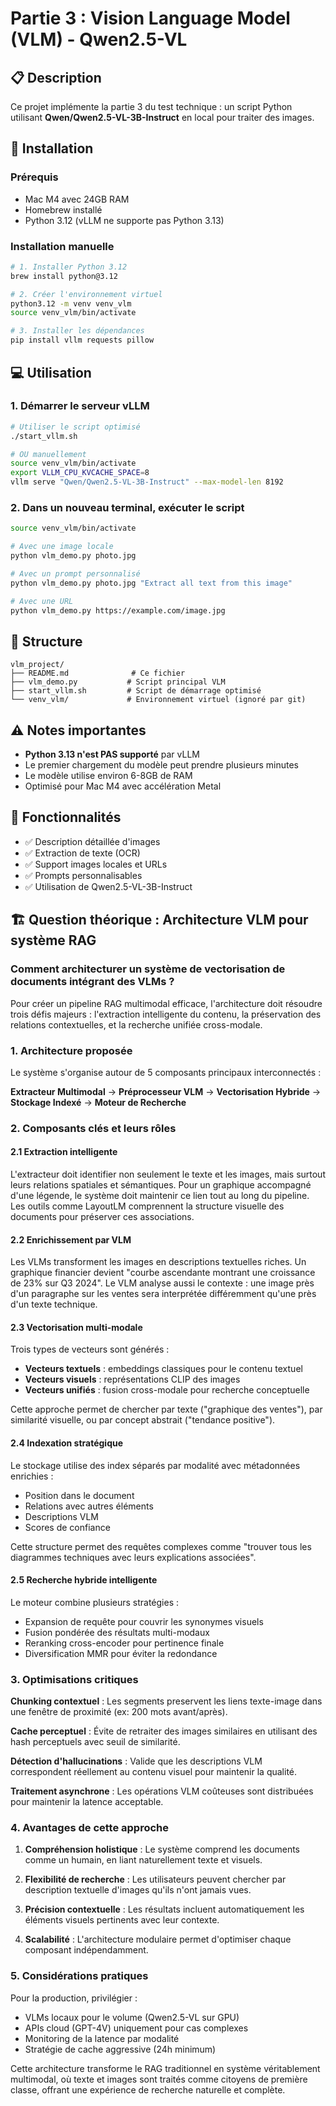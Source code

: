 # Partie 3 : Vision Language Model (VLM) - Qwen2.5-VL

## 📋 Description

Ce projet implémente la partie 3 du test technique : un script Python utilisant **Qwen/Qwen2.5-VL-3B-Instruct** en local pour traiter des images.

## 🚀 Installation

### Prérequis
- Mac M4 avec 24GB RAM
- Homebrew installé
- Python 3.12 (vLLM ne supporte pas Python 3.13)

### Installation manuelle

```bash
# 1. Installer Python 3.12
brew install python@3.12

# 2. Créer l'environnement virtuel
python3.12 -m venv venv_vlm
source venv_vlm/bin/activate

# 3. Installer les dépendances
pip install vllm requests pillow
```

## 💻 Utilisation

### 1. Démarrer le serveur vLLM

```bash
# Utiliser le script optimisé
./start_vllm.sh

# OU manuellement
source venv_vlm/bin/activate
export VLLM_CPU_KVCACHE_SPACE=8
vllm serve "Qwen/Qwen2.5-VL-3B-Instruct" --max-model-len 8192
```

### 2. Dans un nouveau terminal, exécuter le script

```bash
source venv_vlm/bin/activate

# Avec une image locale
python vlm_demo.py photo.jpg

# Avec un prompt personnalisé
python vlm_demo.py photo.jpg "Extract all text from this image"

# Avec une URL
python vlm_demo.py https://example.com/image.jpg
```

## 📁 Structure

```
vlm_project/
├── README.md              # Ce fichier
├── vlm_demo.py           # Script principal VLM
├── start_vllm.sh         # Script de démarrage optimisé
└── venv_vlm/             # Environnement virtuel (ignoré par git)
```

## ⚠️ Notes importantes

- **Python 3.13 n'est PAS supporté** par vLLM
- Le premier chargement du modèle peut prendre plusieurs minutes
- Le modèle utilise environ 6-8GB de RAM
- Optimisé pour Mac M4 avec accélération Metal

## 🎯 Fonctionnalités

- ✅ Description détaillée d'images
- ✅ Extraction de texte (OCR)
- ✅ Support images locales et URLs
- ✅ Prompts personnalisables
- ✅ Utilisation de Qwen2.5-VL-3B-Instruct

## 🏗️ Question théorique : Architecture VLM pour système RAG

### Comment architecturer un système de vectorisation de documents intégrant des VLMs ?

Pour créer un pipeline RAG multimodal efficace, l'architecture doit résoudre trois défis majeurs : l'extraction intelligente du contenu, la préservation des relations contextuelles, et la recherche unifiée cross-modale.

### 1. Architecture proposée

Le système s'organise autour de 5 composants principaux interconnectés :

**Extracteur Multimodal** → **Préprocesseur VLM** → **Vectorisation Hybride** → **Stockage Indexé** → **Moteur de Recherche**

### 2. Composants clés et leurs rôles

#### 2.1 Extraction intelligente
L'extracteur doit identifier non seulement le texte et les images, mais surtout leurs relations spatiales et sémantiques. Pour un graphique accompagné d'une légende, le système doit maintenir ce lien tout au long du pipeline. Les outils comme LayoutLM comprennent la structure visuelle des documents pour préserver ces associations.

#### 2.2 Enrichissement par VLM
Les VLMs transforment les images en descriptions textuelles riches. Un graphique financier devient "courbe ascendante montrant une croissance de 23% sur Q3 2024". Le VLM analyse aussi le contexte : une image près d'un paragraphe sur les ventes sera interprétée différemment qu'une près d'un texte technique.

#### 2.3 Vectorisation multi-modale
Trois types de vecteurs sont générés :
- **Vecteurs textuels** : embeddings classiques pour le contenu textuel
- **Vecteurs visuels** : représentations CLIP des images
- **Vecteurs unifiés** : fusion cross-modale pour recherche conceptuelle

Cette approche permet de chercher par texte ("graphique des ventes"), par similarité visuelle, ou par concept abstrait ("tendance positive").

#### 2.4 Indexation stratégique
Le stockage utilise des index séparés par modalité avec métadonnées enrichies :
- Position dans le document
- Relations avec autres éléments
- Descriptions VLM
- Scores de confiance

Cette structure permet des requêtes complexes comme "trouver tous les diagrammes techniques avec leurs explications associées".

#### 2.5 Recherche hybride intelligente
Le moteur combine plusieurs stratégies :
- Expansion de requête pour couvrir les synonymes visuels
- Fusion pondérée des résultats multi-modaux
- Reranking cross-encoder pour pertinence finale
- Diversification MMR pour éviter la redondance

### 3. Optimisations critiques

**Chunking contextuel** : Les segments preservent les liens texte-image dans une fenêtre de proximité (ex: 200 mots avant/après).

**Cache perceptuel** : Évite de retraiter des images similaires en utilisant des hash perceptuels avec seuil de similarité.

**Détection d'hallucinations** : Valide que les descriptions VLM correspondent réellement au contenu visuel pour maintenir la qualité.

**Traitement asynchrone** : Les opérations VLM coûteuses sont distribuées pour maintenir la latence acceptable.

### 4. Avantages de cette approche

1. **Compréhension holistique** : Le système comprend les documents comme un humain, en liant naturellement texte et visuels.

2. **Flexibilité de recherche** : Les utilisateurs peuvent chercher par description textuelle d'images qu'ils n'ont jamais vues.

3. **Précision contextuelle** : Les résultats incluent automatiquement les éléments visuels pertinents avec leur contexte.

4. **Scalabilité** : L'architecture modulaire permet d'optimiser chaque composant indépendamment.

### 5. Considérations pratiques

Pour la production, privilégier :
- VLMs locaux pour le volume (Qwen2.5-VL sur GPU)
- APIs cloud (GPT-4V) uniquement pour cas complexes
- Monitoring de la latence par modalité
- Stratégie de cache aggressive (24h minimum)

Cette architecture transforme le RAG traditionnel en système véritablement multimodal, où texte et images sont traités comme citoyens de première classe, offrant une expérience de recherche naturelle et complète.